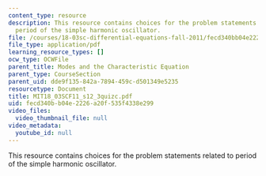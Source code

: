 ```yaml
---
content_type: resource
description: This resource contains choices for the problem statements related to
  period of the simple harmonic oscillator.
file: /courses/18-03sc-differential-equations-fall-2011/fecd340bb04e2226a20f535f4338e299_MIT18_03SCF11_s12_3quizc.pdf
file_type: application/pdf
learning_resource_types: []
ocw_type: OCWFile
parent_title: Modes and the Characteristic Equation
parent_type: CourseSection
parent_uid: dde9f135-842a-7894-459c-d501349e5235
resourcetype: Document
title: MIT18_03SCF11_s12_3quizc.pdf
uid: fecd340b-b04e-2226-a20f-535f4338e299
video_files:
  video_thumbnail_file: null
video_metadata:
  youtube_id: null
---
```

This resource contains choices for the problem statements related to period of the simple harmonic oscillator.